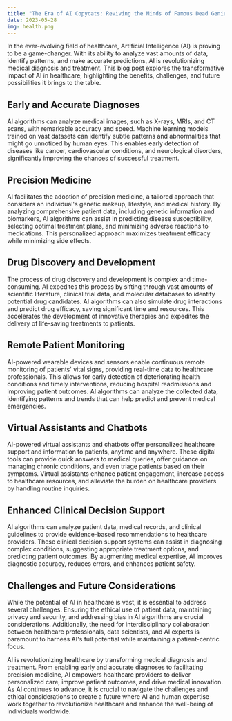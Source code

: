 ```yaml
---
title: "The Era of AI Copycats: Reviving the Minds of Famous Dead Geniuses"
date: 2023-05-28
img: health.png
---
```

In the ever-evolving field of healthcare, Artificial Intelligence (AI) is proving to be a game-changer. With its ability to analyze vast amounts of data, identify patterns, and make accurate predictions, AI is revolutionizing medical diagnosis and treatment. This blog post explores the transformative impact of AI in healthcare, highlighting the benefits, challenges, and future possibilities it brings to the table.

## Early and Accurate Diagnoses
AI algorithms can analyze medical images, such as X-rays, MRIs, and CT scans, with remarkable accuracy and speed. Machine learning models trained on vast datasets can identify subtle patterns and abnormalities that might go unnoticed by human eyes. This enables early detection of diseases like cancer, cardiovascular conditions, and neurological disorders, significantly improving the chances of successful treatment.

## Precision Medicine
AI facilitates the adoption of precision medicine, a tailored approach that considers an individual's genetic makeup, lifestyle, and medical history. By analyzing comprehensive patient data, including genetic information and biomarkers, AI algorithms can assist in predicting disease susceptibility, selecting optimal treatment plans, and minimizing adverse reactions to medications. This personalized approach maximizes treatment efficacy while minimizing side effects.

## Drug Discovery and Development
The process of drug discovery and development is complex and time-consuming. AI expedites this process by sifting through vast amounts of scientific literature, clinical trial data, and molecular databases to identify potential drug candidates. AI algorithms can also simulate drug interactions and predict drug efficacy, saving significant time and resources. This accelerates the development of innovative therapies and expedites the delivery of life-saving treatments to patients.

## Remote Patient Monitoring
AI-powered wearable devices and sensors enable continuous remote monitoring of patients' vital signs, providing real-time data to healthcare professionals. This allows for early detection of deteriorating health conditions and timely interventions, reducing hospital readmissions and improving patient outcomes. AI algorithms can analyze the collected data, identifying patterns and trends that can help predict and prevent medical emergencies.

## Virtual Assistants and Chatbots
AI-powered virtual assistants and chatbots offer personalized healthcare support and information to patients, anytime and anywhere. These digital tools can provide quick answers to medical queries, offer guidance on managing chronic conditions, and even triage patients based on their symptoms. Virtual assistants enhance patient engagement, increase access to healthcare resources, and alleviate the burden on healthcare providers by handling routine inquiries.

## Enhanced Clinical Decision Support
AI algorithms can analyze patient data, medical records, and clinical guidelines to provide evidence-based recommendations to healthcare providers. These clinical decision support systems can assist in diagnosing complex conditions, suggesting appropriate treatment options, and predicting patient outcomes. By augmenting medical expertise, AI improves diagnostic accuracy, reduces errors, and enhances patient safety.

## Challenges and Future Considerations
While the potential of AI in healthcare is vast, it is essential to address several challenges. Ensuring the ethical use of patient data, maintaining privacy and security, and addressing bias in AI algorithms are crucial considerations. Additionally, the need for interdisciplinary collaboration between healthcare professionals, data scientists, and AI experts is paramount to harness AI's full potential while maintaining a patient-centric focus.

AI is revolutionizing healthcare by transforming medical diagnosis and treatment. From enabling early and accurate diagnoses to facilitating precision medicine, AI empowers healthcare providers to deliver personalized care, improve patient outcomes, and drive medical innovation. As AI continues to advance, it is crucial to navigate the challenges and ethical considerations to create a future where AI and human expertise work together to revolutionize healthcare and enhance the well-being of individuals worldwide.
